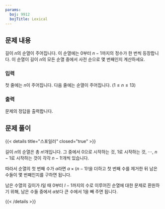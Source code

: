 ```yaml
---
params:
  boj: 9912
  bojTitle: Lexical
---
```


## 문제 내용

길이 $n$의 순열이 주어집니다. 이 순열에는 $0$부터 $n-1$까지의 정수가 한 번씩 등장합니다. 이 순열이 길이 $n$의 모든 순열 중에서 사전 순으로 몇 번째인지 계산하세요.

### 입력

첫 줄에는 $n$이 주어집니다. 다음 줄에는 순열이 주어집니다. ($1 \le n \le 13$)

### 출력

문제의 정답을 출력합니다.

## 문제 풀이

{{< details title="스포일러" closed="true" >}}

길이 $n$의 순열은 총 $n!$개입니다. 그 중에서 $0$으로 시작하는 것, $1$로 시작하는 것, $\cdots$, $n-1$로 시작하는 것이 각각 $n-1!$개씩 있습니다.

따라서 순열의 첫 번째 수가 $a$라면 $a \times (n-1)!$을 더하고 첫 번째 수를 제거한 뒤 남은 수들이 몇 번째인지를 구하면 됩니다.

남은 수열의 길이가 $l$일 때 $0$부터 $l-1$까지의 수로 이루어진 순열에 대한 문제로 환원하기 위해, 남은 수들 중에서 $a$보다 큰 수에서 1을 빼 주면 됩니다.

{{< /details >}}
